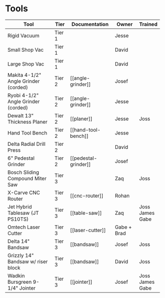 # Tools

| Tool                                 | Tier   | Documentation        | Owner       | Trained               |
| ------------------------------------ | ------ | -------------------- | ----------- | --------------------- |
| Rigid Vacuum                         | Tier 1 |                      | Jesse       |                       |
| Small Shop Vac                       | Tier 1 |                      | David       |                       |
| Large Shop Vac                       | Tier 1 |                      | David       |                       |
| Makita 4-1/2" Angle Grinder (corded) | Tier 2 | [[angle-grinder]]    | Josef       |                       |
| Ryobi 4-1/2" Angle Grinder (corded)  | Tier 2 | [[angle-grinder]]    | Jesse       |                       |
| Dewalt 13" Thickness Planer          | Tier 2 | [[planer]]           | Jesse       | Joss                  |
| Hand Tool Bench                      | Tier 2 | [[hand-tool-bench]]  | Jesse       |                       |
| Delta Radial Drill Press             | Tier 2 |                      | David       |                       |
| 6" Pedestal Grinder                  | Tier 2 | [[pedestal-grinder]] | Josef       |                       |
| Bosch Sliding Compound Miter Saw     | Tier 3 |                      | Zaq         | Joss                  |
| X-Carve CNC Router                   | Tier 3 | [[cnc-router]]       | Rohan       |                       |
| Jet Hybrid Tablesaw (JT PS10TS)      | Tier 3 | [[table-saw]]        | Zaq         | Joss<br>James<br>Gabe |
| Omtech Laser Cutter                  | Tier 3 | [[laser-cutter]]     | Gabe + Brad |                       |
| Delta 14" Bandsaw                    | Tier 3 | [[bandsaw]]          | Josef       | Joss                  |
| Grizzly 14" Bandsaw  w/ riser block  | Tier 3 | [[bandsaw]]          | David       | Joss                  |
| Wadkin Bursgreen 9-1/4" Jointer      | Tier 3 | [[jointer]]          | Josef       | Joss<br>James<br>Gabe |